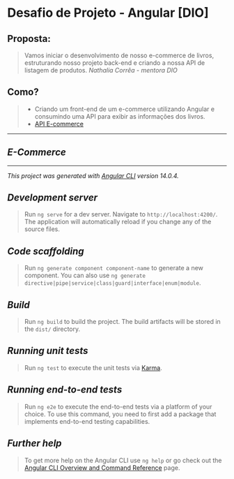 # Desafio de Projeto - Angular [DIO]


## Proposta:
> Vamos iniciar o desenvolvimento de nosso e-commerce de livros, estruturando nosso projeto back-end e criando a nossa API de listagem de produtos.
>_Nathalia Corrêa - mentora DIO_

## Como?
>- Criando um front-end de um e-commerce utilizando Angular e consumindo uma API para exibir as informações dos livros.
>- [API E-commerce](https://github.com/naatscs/DIO-LiveCoding-Api-GETProducts)


---
## *E-Commerce*
---

_This project was generated with [Angular CLI](https://github.com/angular/angular-cli) version 14.0.4._

## *Development server*

>Run `ng serve` for a dev server. Navigate to `http://localhost:4200/`. The application will automatically reload if you change any of the source files.

## *Code scaffolding*

>Run `ng generate component component-name` to generate a new component. You can also use `ng generate directive|pipe|service|class|guard|interface|enum|module`.

## *Build*

>Run `ng build` to build the project. The build artifacts will be stored in the `dist/` directory.

## *Running unit tests*

>Run `ng test` to execute the unit tests via [Karma](https://karma-runner.github.io).

## *Running end-to-end tests*

>Run `ng e2e` to execute the end-to-end tests via a platform of your choice. To use this command, you need to first add a package that implements end-to-end testing capabilities.

## *Further help*

>To get more help on the Angular CLI use `ng help` or go check out the [Angular CLI Overview and Command Reference](https://angular.io/cli) page.
